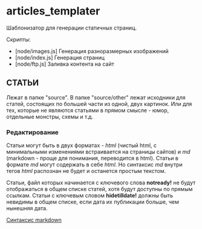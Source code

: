 # articles_templater

Шаблонизатор для генерации статичных страниц.

Скрипты:
- [node/images.js] Генерация разноразмерных изображений
- [node/index.js] Генерация страниц
- [node/ftp.js] Заливка контента на сайт

## СТАТЬИ

Лежат в папке "source". В папке "source/other" лежат исходники для статей, состоящих по большей части из одной, двух картинок. Или для тех, которые не являются статьями в прямом смысле - юмор, отдельные монстры, схемы и т.д.

### Редактирование

Статьи могут быть в двух форматах - _html_ (чистый html, с минимальными изменениями встраивается на страницы сайтов) и _md_ (markdown - проще для понимания, переводится в html). Статьи в формате _md_ могут содержать в себе _html_. Но синтаксис _md_ внутри тегов _html_ распознан не будет и останется простым текстом.

Статьи, файл которых начинается с ключевого слова __notready!__ не будут отображаться в общем списке статей, хотя будут доступны по прямым ссылкам.
Статьи с ключевым словом __hidetilldate!__ должны быть невидимы в общем списке, если дата их публикации больше, чем нынешняя дата.

[Синтаксис markdown](https://github.com/adam-p/markdown-here/wiki/Markdown-Cheatsheet)
